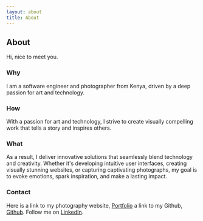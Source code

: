 ```yaml
---
layout: about
title: About
---
```


## About

<p>Hi, nice to meet you.</p>

### Why
I am a software engineer and photographer from Kenya, driven by a deep passion for art and technology.

### How
With a passion for art and technology, I strive to create visually compelling work that tells a story and inspires others.

### What
As a result, I deliver innovative solutions that seamlessly blend technology and creativity. Whether it's developing intuitive user interfaces, creating visually stunning websites, or capturing captivating photographs, my goal is to evoke emotions, spark inspiration, and make a lasting impact.

### Contact
Here is a link to my photography website, [Portfolio](https://peterkeroti.mypixieset.com/) a link to my Github, [Github](https://github.com/keroti). Follow me on [LinkedIn](www.linkedin.com/in/peter-keroti).

